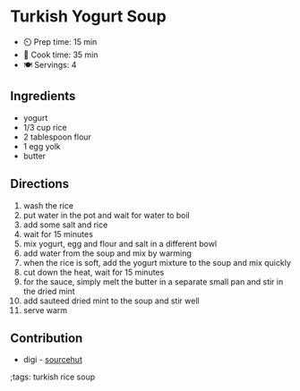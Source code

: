 # Turkish Yogurt Soup

- ⏲️ Prep time: 15 min
- 🍳 Cook time: 35 min
- 🍽️ Servings: 4

## Ingredients

- yogurt
- 1/3 cup rice
- 2 tablespoon flour
- 1 egg yolk
- butter

## Directions

1. wash the rice
2. put water in the pot and wait for water to boil
3. add some salt and rice
4. wait for 15 minutes
5. mix yogurt, egg and flour and salt in a different bowl
6. add water from the soup and mix by warming
7. when the rice is soft, add the yogurt mixture to the soup and mix quickly
8. cut down the heat, wait for 15 minutes
9. for the sauce, simply melt the butter in a separate small pan and stir in the dried mint
10. add sauteed dried mint to the soup and stir well
11. serve warm

## Contribution

- digi - [sourcehut](https://git.sr.ht/~digi/)

;tags: turkish rice soup 
